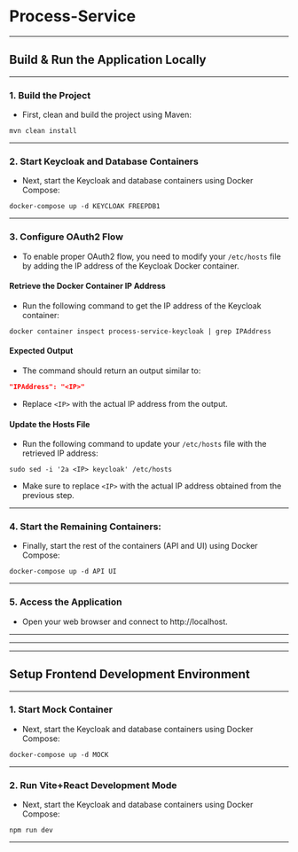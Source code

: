 # Process-Service
***

## Build & Run the Application Locally 
***
### 1. Build the Project
- First, clean and build the project using Maven:
```shell
mvn clean install
```
***
### 2. Start Keycloak and Database Containers
- Next, start the Keycloak and database containers using Docker Compose:
```shell
docker-compose up -d KEYCLOAK FREEPDB1
```
***
### 3. Configure OAuth2 Flow
- To enable proper OAuth2 flow, you need to modify your `/etc/hosts` file by adding the IP address of the Keycloak Docker container.
#### Retrieve the Docker Container IP Address
- Run the following command to get the IP address of the Keycloak container:
```shell
docker container inspect process-service-keycloak | grep IPAddress
```
#### Expected Output
- The command should return an output similar to:
``` json
"IPAddress": "<IP>"
```
- Replace `<IP>` with the actual IP address from the output.
#### Update the Hosts File
- Run the following command to update your `/etc/hosts` file with the retrieved IP address:
```shell
sudo sed -i '2a <IP> keycloak' /etc/hosts
```
- Make sure to replace `<IP>` with the actual IP address obtained from the previous step.
***
### 4. Start the Remaining Containers:
- Finally, start the rest of the containers (API and UI) using Docker Compose:
```shell
docker-compose up -d API UI
```
***
### 5. Access the Application
- Open your web browser and connect to http://localhost.

*******
*******
*******
## Setup Frontend Development Environment
***
### 1. Start Mock Container
- Next, start the Keycloak and database containers using Docker Compose:
```shell
docker-compose up -d MOCK
```
***
### 2. Run Vite+React Development Mode
- Next, start the Keycloak and database containers using Docker Compose:
```shell
npm run dev
```
*********************